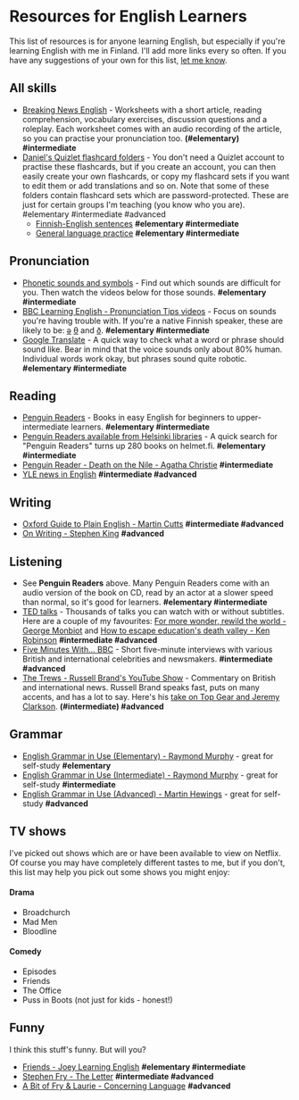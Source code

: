# Resources for English Learners

This list of resources is for anyone learning English, but especially if you're learning English with me in Finland. I'll add more links every so often. If you have any suggestions of your own for this list, [let me know](http://www.rawreef.com/).

## All skills
* [Breaking News English](http://www.breakingnewsenglish.com/) - Worksheets with a short article, reading comprehension, vocabulary exercises, discussion questions and a roleplay. Each worksheet comes with an audio recording of the article, so you can practise your pronunciation too. **(#elementary) #intermediate**
* [Daniel's Quizlet flashcard folders](https://quizlet.com/englishwithdaniel/folders) - You don't need a Quizlet account to practise these flashcards, but if you create an account, you can then easily create your own flashcards, or copy my flashcard sets if you want to edit them or add translations and so on. Note that some of these folders contain flashcard sets which are password-protected. These are just for certain groups I'm teaching (you know who you are). #elementary #intermediate #advanced
  * [Finnish-English sentences](https://quizlet.com/dowhatdan/folders/sentence-translations-english-finnish) **#elementary #intermediate**
  * [General language practice](https://quizlet.com/dowhatdan/folders/english-with-daniel-general) **#elementary #intermediate**

## Pronunciation
* [Phonetic sounds and symbols](http://learnenglish.britishcouncil.org/en/apps/sounds-right) - Find out which sounds are difficult for you. Then watch the videos below for those sounds. **#elementary #intermediate** 
* [BBC Learning English - Pronunciation Tips videos](http://www.bbc.co.uk/worldservice/learningenglish/grammar/pron/sounds/) - Focus on sounds you're having trouble with. If you're a native Finnish speaker, these are likely to be: [ə](http://www.bbc.co.uk/worldservice/learningenglish/grammar/pron/sounds/vowel_short_5.shtml) [θ](http://www.bbc.co.uk/worldservice/learningenglish/grammar/pron/sounds/con_voiceless_6.shtml) and [ð](http://www.bbc.co.uk/worldservice/learningenglish/grammar/pron/sounds/con_voiced_6.shtml). **#elementary #intermediate**
* [Google Translate](https://translate.google.com/) - A quick way to check what a word or phrase should sound like. Bear in mind that the voice sounds only about 80% human. Individual words work okay, but phrases sound quite robotic. **#elementary #intermediate**

## Reading
* [Penguin Readers](http://www.penguinreaders.com/pr/students/index.html) - Books in easy English for beginners to upper-intermediate learners. **#elementary #intermediate**
* [Penguin Readers available from Helsinki libraries](http://haku.helmet.fi/iii/encore/search/C__Spenguin%20readers__Orightresult__U?lang=fin&suite=cobalt) - A quick search for "Penguin Readers" turns up 280 books on helmet.fi. **#elementary #intermediate**
* [Penguin Reader - Death on the Nile - Agatha Christie](http://www.amazon.co.uk/Death-Nile-Book-MP3-Pack/dp/1408276305/) **#intermediate**
* [YLE news in English](http://yle.fi/uutiset/news/) **#intermediate #advanced**

## Writing
* [Oxford Guide to Plain English - Martin Cutts](http://www.amazon.co.uk/Oxford-Guide-English-Paperback-Reference/dp/0199669171/ref=dp_ob_title_bk) **#intermediate #advanced**
* [On Writing - Stephen King](http://www.amazon.co.uk/gp/product/1444723251?*Version*=1&*entries*=0) **#advanced**

## Listening
* See **Penguin Readers** above. Many Penguin Readers come with an audio version of the book on CD, read by an actor at a slower speed than normal, so it's good for learners. **#elementary #intermediate**
* [TED talks](https://www.ted.com/talks) - Thousands of talks you can watch with or without subtitles. Here are a couple of my favourites: [For more wonder, rewild the world - George Monbiot](https://www.ted.com/talks/george_monbiot_for_more_wonder_rewild_the_world#t-60121) and [How to escape education's death valley - Ken Robinson](https://www.ted.com/talks/ken_robinson_how_to_escape_education_s_death_valley) **#intermediate #advanced**
* [Five Minutes With... BBC](http://www.bbc.com/news/20066560) - Short five-minute interviews with various British and international celebrities and newsmakers. **#intermediate #advanced**
* [The Trews - Russell Brand's YouTube Show](https://www.youtube.com/user/russellbrand/videos) - Commentary on British and international news. Russell Brand speaks fast, puts on many accents, and has a lot to say. Here's his [take on Top Gear and Jeremy Clarkson](https://www.youtube.com/watch?v=9Ii_Q_taNBI). **(#intermediate) #advanced**

## Grammar
* [English Grammar in Use (Elementary) - Raymond Murphy](http://www.amazon.co.uk/Essential-Grammar-Use-Answers-Self-Study/dp/0521675804/) - great for self-study **#elementary**
* [English Grammar in Use (Intermediate) - Raymond Murphy](http://www.amazon.co.uk/English-Grammar-Use-Answers-CD-ROM/dp/052118939X/) - great for self-study **#intermediate**
* [English Grammar in Use (Advanced) - Martin Hewings](http://www.amazon.co.uk/Advanced-Grammar-Use-Answers-Self-Study/dp/1107697387/) - great for self-study **#advanced**

## TV shows
I've picked out shows which are or have been available to view on Netflix. Of course you may have completely different tastes to me, but if you don't, this list may help you pick out some shows you might enjoy:

#### Drama
* Broadchurch
* Mad Men
* Bloodline

#### Comedy
* Episodes
* Friends
* The Office
* Puss in Boots (not just for kids - honest!)

## Funny
I think this stuff's funny. But will you?
* [Friends - Joey Learning English](https://www.youtube.com/watch?v=kTQCbds8hsc) **#elementary #intermediate**
* [Stephen Fry - The Letter](https://www.youtube.com/watch?v=SKdGwfMD8u8) **#intermediate #advanced**
* [A Bit of Fry & Laurie - Concerning Language](https://www.youtube.com/watch?v=MSyIhapMdI8) **#advanced**
